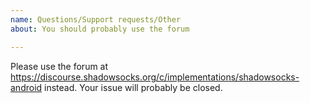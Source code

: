 ```yaml
---
name: Questions/Support requests/Other
about: You should probably use the forum

---
```


Please use the forum at https://discourse.shadowsocks.org/c/implementations/shadowsocks-android instead. Your issue will probably be closed.
